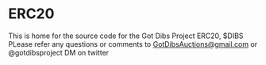 # ERC20
This is home for the source code for the Got Dibs Project ERC20, $DIBS 
PLease refer any questions or comments to GotDibsAuctions@gmail.com or @gotdibsproject DM on twitter
